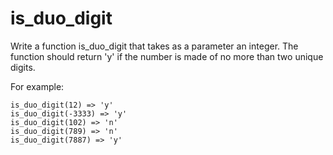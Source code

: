 # is_duo_digit

Write a function is_duo_digit that takes as a parameter an integer. The function should return 'y' if the number is made of no more than two unique digits.

For example:

```
is_duo_digit(12) => 'y'
is_duo_digit(-3333) => 'y'
is_duo_digit(102) => 'n'
is_duo_digit(789) => 'n'
is_duo_digit(7887) => 'y'
```
